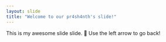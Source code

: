 ```yaml
---
layout: slide
title: "Welcome to our pr4sh4nth's slide!"
---
```


This is my awesome slide slide. :tada:
Use the left arrow to go back!
